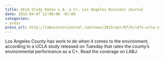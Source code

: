 ```yaml
---
title: UCLA Study Rates L.A. a C+, Los Angeles Business Journal
date: 2015-04-07 12:00:00 -07:00
categories:
- press
press_url: http://labusinessjournal.com/news/2015/apr/07/briefs-ucla-study-rates-l-c-lions-gates-largest-sh/
---
```


Los Angeles County has work to do when it comes to the environment, according to a UCLA study released on Tuesday that rates the county’s environmental performance as a C+. Read the coverage on LABJ.
